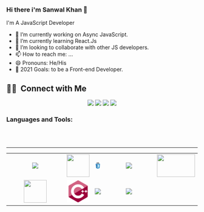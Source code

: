 ### Hi there i'm Sanwal Khan 👋



I'm A JavaScript Developer 
- 🔭 I’m currently working on Async JavaScript.
- 🌱 I’m currently learning React.Js
- 👯 I’m looking to collaborate with other JS developers.
- 📫 How to reach me: ...
- 😄 Pronouns: He/His
- 🥅 2021 Goals: to be a Front-end Developer.



## 🤝🏻 &nbsp;Connect with Me

<p align="center">
<a href="https://www.linkedin.com/in/sanwal-khan-3ab140203/"><img src="https://img.shields.io/badge/-Sanwal%20Khan-0077B5?style=flat&logo=Linkedin&logoColor=white"/></a>
<a href="thissanwalkhan@gmail.com"><img src="https://img.shields.io/badge/-sanwalkhan@ieee.org-D14836?style=flat&logo=Gmail&logoColor=white"/></a>
<a href="https://www.instagram.com/this____sanwal/"><img src="https://img.shields.io/badge/-@this___sanwal-E4405F?style=flat&logo=Instagram&logoColor=white"/></a>
<a href="https://www.facebook.com/sanwal.awan.777"><img src="https://img.shields.io/badge/-@MalikSanwalAwan-1877F2?style=flat&logo=Facebook&logoColor=white"/></a> 

### Languages and Tools:

<table width="100">
<tr>
    <td align='center' width="190">
        <img src="https://github.com/abranhe/programming-languages-logos/blob/master/src/javascript/javascript.svg" width="60">
    </td>
    <td align='center'>
        <img src="https://upload.wikimedia.org/wikipedia/commons/thumb/3/38/HTML5_Badge.svg/600px-HTML5_Badge.svg.png" height="60" width="60">
    </td>
    <td align='center'>
        <img src="https://raw.githubusercontent.com/devicons/devicon/0d6c64dbbf311879f7d563bfc3ccf559f9ed111c/icons/css3/css3-original-wordmark.svg" width="60">
    </td>
     <td align='center' width="190">
        <img src="https://upload.wikimedia.org/wikipedia/commons/thumb/b/b2/Bootstrap_logo.svg/1200px-Bootstrap_logo.svg.png" width="100">
    </td>
    <td align='center'>
        <img src="https://github.com/bestofjs/bestofjs-webui/blob/master/public/logos/vscode.svg" height="60" width="100">
    </td>
</tr>
<tr>
    <td align='center'>
        <img src="https://www.jing.fm/clipimg/full/53-537670_python-png-file-python-logo-png.png" height="60" width="60">
    </td>
    <td align='center'>
        <img src="https://github.com/devicons/devicon/blob/master/icons/cplusplus/cplusplus-original.svg" width="60">
    </td>
    <td align='center'>
        <img src="https://swansoftwaresolutions.com/wp-content/uploads/2020/02/08.20.20-What-is-Dart-and-how-is-it-used-1024x576.jpg" width="60">
    </td>
    <td align='center'>
        <img src="https://www.seekpng.com/png/small/410-4104604_here-is-how-to-add-a-shortcut-of.png" width="60">
    </td>
</tr>
    
<br />
<br />
<hr />
   
 
      
 

        

